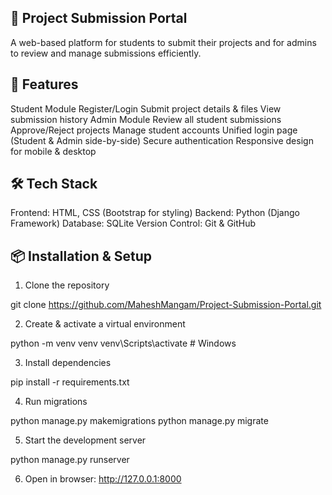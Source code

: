 ## 📂 Project Submission Portal

A web-based platform for students to submit their projects and for admins to review and manage submissions efficiently.

## 🚀 Features

Student Module
Register/Login
Submit project details & files
View submission history
Admin Module
Review all student submissions
Approve/Reject projects
Manage student accounts
Unified login page (Student & Admin side-by-side)
Secure authentication
Responsive design for mobile & desktop

## 🛠 Tech Stack

Frontend: HTML, CSS (Bootstrap for styling)
Backend: Python (Django Framework)
Database: SQLite
Version Control: Git & GitHub

## 📦 Installation & Setup

1. Clone the repository

git clone https://github.com/MaheshMangam/Project-Submission-Portal.git

2. Create & activate a virtual environment

python -m venv venv
venv\Scripts\activate   # Windows

3. Install dependencies

pip install -r requirements.txt

4. Run migrations

python manage.py makemigrations
python manage.py migrate

5. Start the development server

python manage.py runserver

6. Open in browser: http://127.0.0.1:8000
